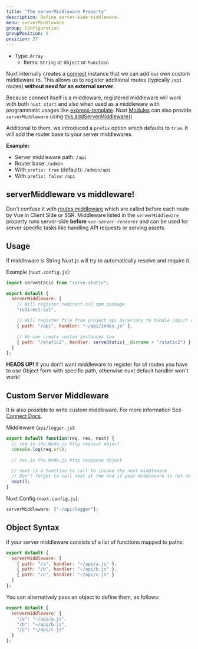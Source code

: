 ```yaml
---
title: "The serverMiddleware Property"
description: Define server-side middleware.
menu: serverMiddleware
group: Configuration
groupPosition: 5
position: 27
---
```


- Type: `Array`
  - Items: `String` or `Object` or `Function`

Nuxt internally creates a [connect](https://github.com/senchalabs/connect) instance that we can add our own custom middleware to. This allows us to register additional routes (typically `/api` routes) **without need for an external server**.

Because connect itself is a middleware, registered middleware will work with both `nuxt start` and also when used as a middleware with programmatic usages like [express-template](https://github.com/nuxt-community/express-template).
Nuxt [Modules](/guide/modules) can also provide `serverMiddleware` using [this.addServerMiddleware()](/api/internals-module-container#addservermiddleware-middleware-)

Additional to them, we introduced a `prefix` option which defaults to `true`. It will add the router base to your server middlewares.

**Example:**

- Server middleware path: `/api`
- Router base: `/admin`
- With `prefix: true` (default): `/admin/api`
- With `prefix: false`: `/api`

## serverMiddleware vs middleware!

Don't confuse it with [routes middleware](/guide/routing#middleware) which are called before each route by Vue in Client Side or SSR.
Middleware listed in the `serverMiddleware` property runs server-side **before** `vue-server-renderer` and can be used for server specific tasks like handling API requests or serving assets.

## Usage

If middleware is String Nuxt.js will try to automatically resolve and require it.

Example (`nuxt.config.js`):

```js
import serveStatic from "serve-static";

export default {
  serverMiddleware: [
    // Will register redirect-ssl npm package
    "redirect-ssl",

    // Will register file from project api directory to handle /api/* requires
    { path: "/api", handler: "~/api/index.js" },

    // We can create custom instances too
    { path: "/static2", handler: serveStatic(__dirname + "/static2") }
  ]
};
```

<p class="Alert Alert--danger">
    <b>HEADS UP! </b>
    If you don't want middleware to register for all routes you have to use Object form with specific path,
    otherwise nuxt default handler won't work!
</p>

## Custom Server Middleware

It is also possible to write custom middleware. For more information See [Connect Docs](https://github.com/senchalabs/connect#appusefn).

Middleware (`api/logger.js`):

```js
export default function(req, res, next) {
  // req is the Node.js http request object
  console.log(req.url);

  // res is the Node.js http response object

  // next is a function to call to invoke the next middleware
  // Don't forget to call next at the end if your middleware is not an endpoint!
  next();
}
```

Nuxt Config (`nuxt.config.js`):

```js
serverMiddleware: ["~/api/logger"];
```

## Object Syntax

If your server middleware consists of a list of functions mapped to paths:

```js
export default {
  serverMiddleware: [
    { path: "/a", handler: "~/api/a.js" },
    { path: "/b", handler: "~/api/b.js" },
    { path: "/c", handler: "~/api/c.js" }
  ]
};
```

You can alternatively pass an object to define them, as follows:

```js
export default {
  serverMiddleware: {
    "/a": "~/api/a.js",
    "/b": "~/api/b.js",
    "/c": "~/api/c.js"
  }
};
```

